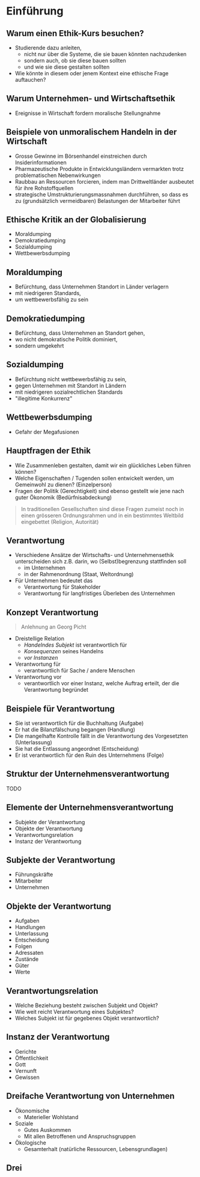 # Einführung



## Warum einen Ethik-Kurs besuchen?

* Studierende dazu anleiten, 
  * nicht nur über die Systeme, die sie bauen könnten nachzudenken
  * sondern auch, ob sie diese bauen sollten
  * und wie sie diese gestalten sollten
* Wie könnte in diesem oder jenem Kontext eine ethische Frage auftauchen?



## Warum Unternehmen- und Wirtschaftsethik

* Ereignisse in Wirtschaft fordern moralische Stellungnahme



## Beispiele von unmoralischem Handeln in der Wirtschaft

* Grosse Gewinne im Börsenhandel einstreichen durch Insiderinformationen
* Pharmazeutische Produkte in Entwicklungsländern vermarkten trotz problematischen Nebenwirkungen
* Raubbau an Ressourcen forcieren, indem man Drittweltländer ausbeutet für ihre  Rohstoffquellen 
* strategische Umstrukturierungsmassnahmen durchführen, so dass es zu (grundsätzlich vermeidbaren) Belastungen der Mitarbeiter führt



## Ethische Kritik an der Globalisierung

* Moraldumping
* Demokratiedumping
* Sozialdumping
* Wettbewerbsdumping



## Moraldumping

- Befürchtung, dass Unternehmen Standort in Länder verlagern
- mit niedrigeren Standards,
- um wettbewerbsfähig zu sein



## Demokratiedumping

- Befürchtung, dass Unternehmen an Standort gehen,
- wo nicht demokratische Politik dominiert,
- sondern umgekehrt



## Sozialdumping

- Befürchtung nicht wettbewerbsfähig zu sein, 
- gegen Unternehmen mit Standort in Ländern 
- mit niedrigeren sozialrechtlichen Standards
- "illegitime Konkurrenz"



## Wettbewerbsdumping

- Gefahr der Megafusionen



## Hauptfragen der Ethik

* Wie Zusammenleben gestalten, damit wir ein glückliches Leben führen können?
* Welche Eigenschaften / Tugenden sollen entwickelt werden, um Gemeinwohl zu dienen? (Einzelperson)
* Fragen der Politik (Gerechtigkeit) sind ebenso gestellt wie jene nach guter Ökonomik (Bedürfnisabdeckung)

> In traditionellen Gesellschaften sind diese Fragen zumeist noch in einen grösseren Ordnungsrahmen und in ein bestimmtes Weltbild eingebettet (Religion, Autorität)



## Verantwortung

* Verschiedene Ansätze der Wirtschafts- und Unternehmensethik unterscheiden sich z.B. darin, wo (Selbst)begrenzung stattfinden soll
  * im Unternehmen
  * in der Rahmenordnung (Staat, Weltordnung)
* Für Unternehmen bedeutet das
  * Verantwortung für Stakeholder
  * Verantwortung für langfristiges Überleben des Unternehmen



## Konzept Verantwortung

> Anlehnung an Georg Picht

* Dreistellige Relation
  * *Handelndes Subjekt* ist verantwortlich für
  * *Konsequenzen* seines Handelns
  * *vor Instanzen*
* Verantwortung für
  * verantwortlich für Sache / andere Menschen
* Verantwortung vor
  * verantwortlich vor einer Instanz, welche Auftrag erteilt, der die Verantwortung begründet



## Beispiele für Verantwortung

* Sie ist verantwortlich für die Buchhaltung (Aufgabe)
* Er hat die Bilanzfälschung begangen (Handlung)
* Die mangelhafte Kontrolle fällt in die Verantwortung des Vorgesetzten (Unterlassung)
* Sie hat die Entlassung angeordnet (Entscheidung)
* Er ist verantwortlich für den Ruin des Unternehmens (Folge)



## Struktur der Unternehmensverantwortung

TODO



## Elemente der Unternehmensverantwortung

* Subjekte der Verantwortung
* Objekte der Verantwortung
* Verantwortungsrelation
* Instanz der Verantwortung



## Subjekte der Verantwortung

- Führungskräfte
- Mitarbeiter
- Unternehmen



## Objekte der Verantwortung

- Aufgaben
- Handlungen
- Unterlassung
- Entscheidung
- Folgen
- Adressaten
- Zustände
- Güter
- Werte



## Verantwortungsrelation

- Welche Beziehung besteht zwischen Subjekt und Objekt?
- Wie weit reicht Verantwortung eines Subjektes?
- Welches Subjekt ist für gegebenes Objekt verantwortlich?



## Instanz der Verantwortung

- Gerichte
- Öffentlichkeit
- Gott
- Vernunft
- Gewissen



## Dreifache Verantwortung von Unternehmen

* Ökonomische
  * Materieller Wohlstand
* Soziale
  * Gutes Auskommen
  * Mit allen Betroffenen und Anspruchsgruppen
* Ökologische 
  * Gesamterhalt (natürliche Ressourcen, Lebensgrundlagen)



## Drei 